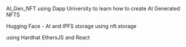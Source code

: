 AI_Gen_NFT
using Dapp University to learn how to create AI Generated NFTS

Hugging Face - AI and IPFS storage using nft.storage

using Hardhat EthersJS and React
